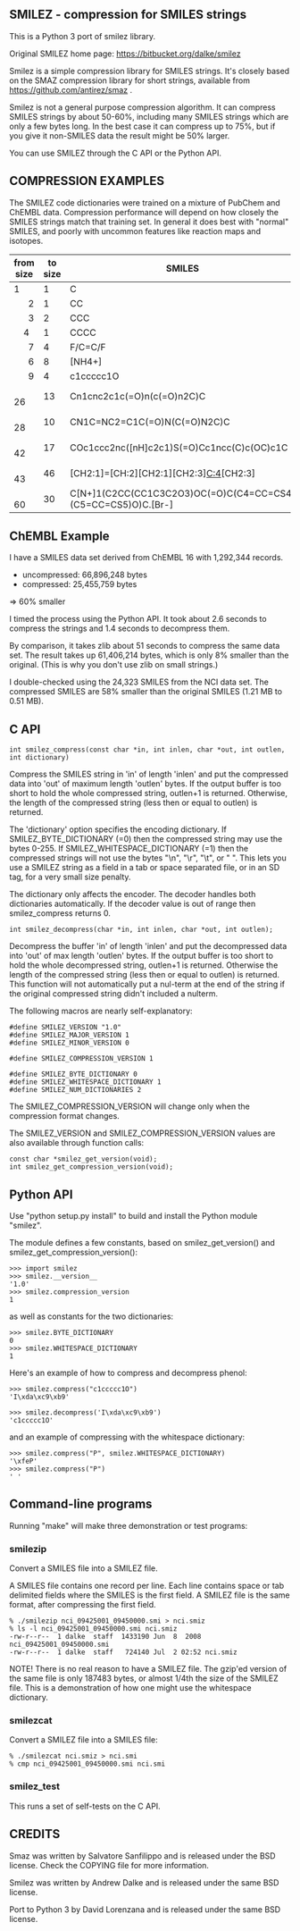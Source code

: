 ## SMILEZ - compression for SMILES strings

This is a Python 3 port of smilez library.

Original SMILEZ home page: https://bitbucket.org/dalke/smilez

Smilez is a simple compression library for SMILES strings. It's
closely based on the SMAZ compression library for short strings,
available from https://github.com/antirez/smaz .

Smilez is not a general purpose compression algorithm. It can compress
SMILES strings by about 50-60%, including many SMILES strings which
are only a few bytes long. In the best case it can compress up to 75%,
but if you give it non-SMILES data the result might be 50% larger.

You can use SMILEZ through the C API or the Python API.


## COMPRESSION EXAMPLES

The SMILEZ code dictionaries were trained on a mixture of PubChem and
ChEMBL data. Compression performance will depend on how closely the
SMILES strings match that training set. In general it does best with
"normal" SMILES, and poorly with uncommon features like reaction maps
and isotopes.

| from size | to size | SMILES | 
| --------- | ------- | ------ |
|         1 |     1   | C
|         2 |    1    | CC
|         3 |    2    | CCC
|         4 |    1    | CCCC
|         7 |    4    | F/C=C/F
|         6 |    8    | [NH4+]
|         9 |    4    | c1ccccc1O
|        26 |   13    | Cn1cnc2c1c(=O)n(c(=O)n2C)C
|        28 |   10    | CN1C=NC2=C1C(=O)N(C(=O)N2C)C
|        42 |   17    | COc1ccc2nc([nH]c2c1)S(=O)Cc1ncc(C)c(OC)c1C
|        43 |   46    | [CH2:1]=[CH:2][CH2:1][CH2:3][C:4](C)[CH2:3]
|        60 |   30    | C[N+]1(C2CC(CC1C3C2O3)OC(=O)C(C4=CC=CS4)(C5=CC=CS5)O)C.[Br-]


## ChEMBL Example

I have a SMILES data set derived from ChEMBL 16 with 1,292,344
records. 

* uncompressed:  66,896,248 bytes
* compressed:  25,455,759 bytes

=> 60%  smaller

I timed the process using the Python API. It took about 2.6 seconds to
compress the strings and 1.4 seconds to decompress them.

By comparison, it takes zlib about 51 seconds to compress the same
data set. The result takes up 61,406,214 bytes, which is only 8%
smaller than the original. (This is why you don't use zlib on small
strings.)


I double-checked using the 24,323 SMILES from the NCI data set. The
compressed SMILES are 58% smaller than the original SMILES (1.21 MB to
0.51 MB).

## C API

   `int smilez_compress(const char *in, int inlen, char *out, int outlen,
                       int dictionary)`

Compress the SMILES string in 'in' of length 'inlen' and put the
compressed data into 'out' of maximum length 'outlen' bytes. If the
output buffer is too short to hold the whole compressed string,
outlen+1 is returned. Otherwise, the length of the compressed string
(less then or equal to outlen) is returned.

The 'dictionary' option specifies the encoding dictionary. If
SMILEZ_BYTE_DICTIONARY (=0) then the compressed string may use the
bytes 0-255. If SMILEZ_WHITESPACE_DICTIONARY (=1) then the compressed
strings will not use the bytes "\n", "\r", "\t", or " ". This lets you
use a SMILEZ string as a field in a tab or space separated file, or in
an SD tag, for a very small size penalty.

The dictionary only affects the encoder. The decoder handles both
dictionaries automatically. If the decoder value is out of range then
smilez_compress returns 0.


    int smilez_decompress(char *in, int inlen, char *out, int outlen);

Decompress the buffer 'in' of length 'inlen' and put the decompressed data into
'out' of max length 'outlen' bytes. If the output buffer is too short to hold
the whole decompressed string, outlen+1 is returned. Otherwise the length of the
compressed string (less then or equal to outlen) is returned. This function will
not automatically put a nul-term at the end of the string if the original
compressed string didn't included a nulterm.


The following macros are nearly self-explanatory:

    #define SMILEZ_VERSION "1.0"
    #define SMILEZ_MAJOR_VERSION 1
    #define SMILEZ_MINOR_VERSION 0

    #define SMILEZ_COMPRESSION_VERSION 1

    #define SMILEZ_BYTE_DICTIONARY 0
    #define SMILEZ_WHITESPACE_DICTIONARY 1
    #define SMILEZ_NUM_DICTIONARIES 2

The SMILEZ_COMPRESSION_VERSION will change only when the compression
format changes.

The SMILEZ_VERSION and SMILEZ_COMPRESSION_VERSION values are also
available through function calls:

    const char *smilez_get_version(void);
    int smilez_get_compression_version(void);


## Python API

Use "python setup.py install" to build and install the Python module
"smilez".

The module defines a few constants, based on smilez_get_version() and
smilez_get_compression_version():

    >>> import smilez
    >>> smilez.__version__
    '1.0'
    >>> smilez.compression_version
    1

as well as constants for the two dictionaries:

    >>> smilez.BYTE_DICTIONARY
    0
    >>> smilez.WHITESPACE_DICTIONARY
    1

Here's an example of how to compress and decompress phenol:

    >>> smilez.compress("c1ccccc1O")
    'I\xda\xc9\xb9'

    >>> smilez.decompress('I\xda\xc9\xb9')
    'c1ccccc1O'

and an example of compressing with the whitespace dictionary:

    >>> smilez.compress("P", smilez.WHITESPACE_DICTIONARY)
    '\xfeP'
    >>> smilez.compress("P")
    ' '

## Command-line programs

Running "make" will make three demonstration or test programs:

### smilezip

Convert a SMILES file into a SMILEZ file.

A SMILES file contains one record per line. Each line contains space
or tab delimited fields where the SMILES is the first field. A SMILEZ
file is the same format, after compressing the first field.

    % ./smilezip nci_09425001_09450000.smi > nci.smiz
    % ls -l nci_09425001_09450000.smi nci.smiz
    -rw-r--r--  1 dalke  staff  1433190 Jun  8  2008 nci_09425001_09450000.smi
    -rw-r--r--  1 dalke  staff   724140 Jul  2 02:52 nci.smiz

NOTE! There is no real reason to have a SMILEZ file. The gzip'ed
version of the same file is only 187483 bytes, or almost 1/4th the
size of the SMILEZ file. This is a demonstration of how one might use
the whitespace dictionary.


### smilezcat

Convert a SMILEZ file into a SMILES file:

    % ./smilezcat nci.smiz > nci.smi
    % cmp nci_09425001_09450000.smi nci.smi



### smilez_test

This runs a set of self-tests on the C API.




## CREDITS

Smaz was written by Salvatore Sanfilippo and is released under the BSD license. Check the COPYING file for more information.

Smilez was written by Andrew Dalke and is released under the same BSD license.

Port to Python 3 by David Lorenzana and is released under the same BSD license.
